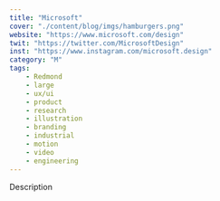 ```yaml
---
title: "Microsoft"
cover: "./content/blog/imgs/hamburgers.png"
website: "https://www.microsoft.com/design"
twit: "https://twitter.com/MicrosoftDesign"
inst: "https://www.instagram.com/microsoft.design"
category: "M"
tags:
    - Redmond
    - large
    - ux/ui
    - product
    - research
    - illustration
    - branding
    - industrial
    - motion
    - video
    - engineering
---
```


Description
